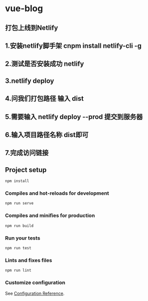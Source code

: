 # vue-blog
## 打包上线到Netlify
## 1.安装netlify脚手架 cnpm install netlify-cli -g
## 2.测试是否安装成功 netlify
## 3.netlify deploy
## 4.问我们打包路径 输入 dist
## 5.需要输入 netlify deploy --prod 提交到服务器
## 6.输入项目路径名称 dist即可
## 7.完成访问链接
## Project setup
```
npm install
```

### Compiles and hot-reloads for development
```
npm run serve
```

### Compiles and minifies for production
```
npm run build
```

### Run your tests
```
npm run test
```

### Lints and fixes files
```
npm run lint
```

### Customize configuration
See [Configuration Reference](https://cli.vuejs.org/config/).
